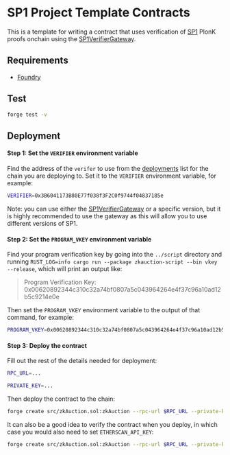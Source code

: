 # SP1 Project Template Contracts

This is a template for writing a contract that uses verification of [SP1](https://github.com/succinctlabs/sp1) PlonK proofs onchain using the [SP1VerifierGateway](https://github.com/succinctlabs/sp1-contracts/blob/main/contracts/src/SP1VerifierGateway.sol).

## Requirements

- [Foundry](https://book.getfoundry.sh/getting-started/installation)

## Test

```sh
forge test -v
```

## Deployment

#### Step 1: Set the `VERIFIER` environment variable

Find the address of the `verifer` to use from the [deployments](https://github.com/succinctlabs/sp1-contracts/tree/main/contracts/deployments) list for the chain you are deploying to. Set it to the `VERIFIER` environment variable, for example:

```sh
VERIFIER=0x3B6041173B80E77f038f3F2C0f9744f04837185e
```

Note: you can use either the [SP1VerifierGateway](https://github.com/succinctlabs/sp1-contracts/blob/main/contracts/src/SP1VerifierGateway.sol) or a specific version, but it is highly recommended to use the gateway as this will allow you to use different versions of SP1.

#### Step 2: Set the `PROGRAM_VKEY` environment variable

Find your program verification key by going into the `../script` directory and running `RUST_LOG=info cargo run --package zkauction-script --bin vkey --release`, which will print an output like:

> Program Verification Key: 0x00620892344c310c32a74bf0807a5c043964264e4f37c96a10ad12b5c9214e0e

Then set the `PROGRAM_VKEY` environment variable to the output of that command, for example:

```sh
PROGRAM_VKEY=0x00620892344c310c32a74bf0807a5c043964264e4f37c96a10ad12b5c9214e0e
```

#### Step 3: Deploy the contract

Fill out the rest of the details needed for deployment:

```sh
RPC_URL=...
```

```sh
PRIVATE_KEY=...
```

Then deploy the contract to the chain:

```sh
forge create src/zkAuction.sol:zkAuction --rpc-url $RPC_URL --private-key $PRIVATE_KEY --constructor-args $VERIFIER $PROGRAM_VKEY
```

It can also be a good idea to verify the contract when you deploy, in which case you would also need to set `ETHERSCAN_API_KEY`:

```sh
forge create src/zkAuction.sol:zkAuction --rpc-url $RPC_URL --private-key $PRIVATE_KEY --constructor-args $VERIFIER $PROGRAM_VKEY --verify --verifier etherscan --etherscan-api-key $ETHERSCAN_API_KEY
```
